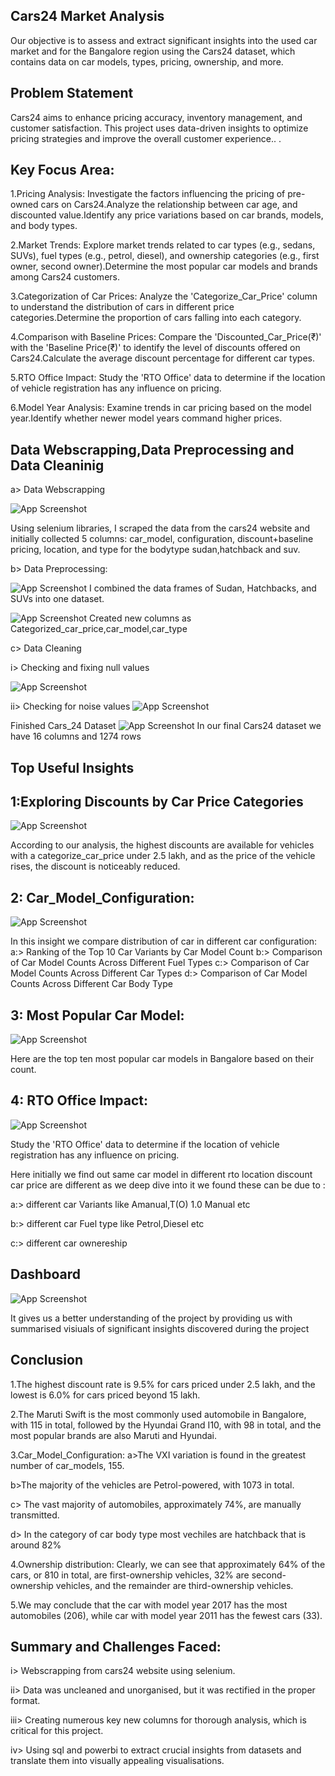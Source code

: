 
## Cars24 Market Analysis
Our objective is to assess and extract significant insights into the used car market and for the Bangalore region using the Cars24 dataset, which contains data on car models, types, pricing, ownership, and more.

## Problem Statement
Cars24 aims to enhance pricing accuracy, inventory management, and customer satisfaction. This project uses data-driven insights to optimize pricing strategies and improve the overall customer experience..
.

 ## Key Focus Area:
1.Pricing Analysis: Investigate the factors influencing the pricing of pre-owned cars on Cars24.Analyze the relationship between car age,  and discounted value.Identify any price variations based on car brands, models, and body types.


2.Market Trends: Explore market trends related to car types (e.g., sedans, SUVs), fuel types (e.g., petrol, diesel), and ownership categories (e.g., first owner, second owner).Determine the most popular car models and brands among Cars24 customers.

3.Categorization of Car Prices: Analyze the 'Categorize_Car_Price' column to understand the distribution of cars in different price categories.Determine the proportion of cars falling into each category.

4.Comparison with Baseline Prices: Compare the 'Discounted_Car_Price(₹)' with the 'Baseline Price(₹)' to identify the level of discounts offered on Cars24.Calculate the average discount percentage for different car types.

5.RTO Office Impact: Study the 'RTO Office' data to determine if the location of vehicle registration has any influence on pricing.

6.Model Year Analysis: Examine trends in car pricing based on the model year.Identify whether newer model years command higher prices.

## Data Webscrapping,Data Preprocessing and Data Cleaninig
a> Data Webscrapping

 ![App Screenshot](https://github.com/RahulB711/Cars24-Market-Insights-Uncovering-Trends-Opportunities/blob/main/Screenshot/scrapping_procedure.png?raw=true)

Using selenium libraries, I scraped the data from the cars24 website and initially collected 5 columns: car_model, configuration, discount+baseline pricing, location, and type for the bodytype sudan,hatchback and suv. 

b> Data Preprocessing:

 ![App Screenshot](https://github.com/RahulB711/Cars24-Market-Insights-Uncovering-Trends-Opportunities/blob/main/Screenshot/append.png?raw=true)
I combined the  data frames of Sudan, Hatchbacks, and SUVs into one dataset.


 ![App Screenshot](https://github.com/RahulB711/Cars24-Market-Insights-Uncovering-Trends-Opportunities/blob/main/Screenshot/New_column.png?raw=true)
Created new columns as Categorized_car_price,car_model,car_type


c> Data Cleaning

i> Checking and fixing null values

 ![App Screenshot](https://github.com/RahulB711/Cars24-Market-Insights-Uncovering-Trends-Opportunities/blob/main/Screenshot/rectification-nullvalues.png?raw=true)
 

ii> Checking for noise values
![App Screenshot](https://github.com/RahulB711/Cars24-Market-Insights-Uncovering-Trends-Opportunities/blob/main/Screenshot/noisevlues.png?raw=true)


Finished Cars_24 Dataset
 ![App Screenshot](https://github.com/RahulB711/Cars24-Market-Insights-Uncovering-Trends-Opportunities/blob/main/Screenshot/Finalizeddataset.png?raw=true)
In our final Cars24 dataset we have 16 columns and 1274 rows


















## Top Useful Insights

## 1:Exploring Discounts by Car Price Categories

![App Screenshot](https://github.com/RahulB711/Cars24-Market-Insights-Uncovering-Trends-Opportunities/blob/main/Screenshot/Discount.png?raw=true)

According to our analysis, the highest discounts are available for vehicles with a categorize_car_price under 2.5 lakh, and as the price of the vehicle rises, the discount is noticeably reduced.


## 2: Car_Model_Configuration:

![App Screenshot](https://github.com/RahulB711/Cars24-Market-Insights-Uncovering-Trends-Opportunities/blob/main/Screenshot/Configuration.png?raw=true)

In this insight we compare distribution of car in different car configuration:
a:> Ranking of the Top 10 Car Variants by Car Model Count
b:> Comparison of Car Model Counts Across Different Fuel Types
c:> Comparison of Car Model Counts Across Different Car Types
d:> Comparison of Car Model Counts Across Different Car Body Type

## 3: Most Popular Car Model:

![App Screenshot](https://github.com/RahulB711/Cars24-Market-Insights-Uncovering-Trends-Opportunities/blob/main/Screenshot/Most%20popular%20car%20model.png?raw=true)

Here are the top ten most popular car models in Bangalore based on their count.

## 4: RTO Office Impact:

![App Screenshot](https://github.com/RahulB711/Cars24-Market-Insights-Uncovering-Trends-Opportunities/blob/main/Screenshot/RTO.png?raw=true)

Study the 'RTO Office' data to determine if the location of vehicle registration has any influence on pricing.

Here initially we find out same car model in different rto location discount car price are different as we deep dive into it we found these can be due to :

a:> different car Variants like Amanual,T(O) 1.0 Manual etc

b:> different car Fuel type like Petrol,Diesel etc

c:> different car ownereship

## Dashboard

![App Screenshot](https://github.com/RahulB711/Cars24-Market-Insights-Uncovering-Trends-Opportunities/blob/main/dashboard_image/Screenshot%202023-09-24%20215643.png?raw=true)

It gives us a better understanding of the project by providing us with summarised visiuals of significant insights discovered during the project

## Conclusion
1.The highest discount rate is 9.5% for cars priced under 2.5 lakh, and the lowest is 6.0% for cars priced beyond 15 lakh.
 
2.The Maruti Swift is the most commonly used automobile in Bangalore, with 115 in total, followed by the Hyundai Grand I10, with 98 in total, and the most popular brands are also Maruti and Hyundai.

3.Car_Model_Configuration:
 a>The VXI variation is found in the greatest number of car_models, 155.

 b>The majority of the vehicles are Petrol-powered, with 1073 in total.

 c> The vast majority of automobiles, approximately 74%, are manually transmitted.

 d> In the category of car body type most vechiles are hatchback that is around 82%

4.Ownership distribution: 
Clearly, we can see that approximately 64% of the cars, or 810 in total, are first-ownership vehicles, 32% are second-ownership vehicles, and the remainder are third-ownership vehicles.

5.We may conclude that the car with model year 2017 has the most automobiles (206), while car with  model year 2011 has the fewest cars (33).

## Summary and Challenges Faced:
i> Webscrapping from cars24 website using selenium.

ii> Data was uncleaned and unorganised, but it was rectified in the proper format.

iii> Creating numerous key new columns for thorough analysis, which is critical for this project. 

iv> Using sql and powerbi to extract crucial insights from datasets and translate them into visually appealing visualisations.


